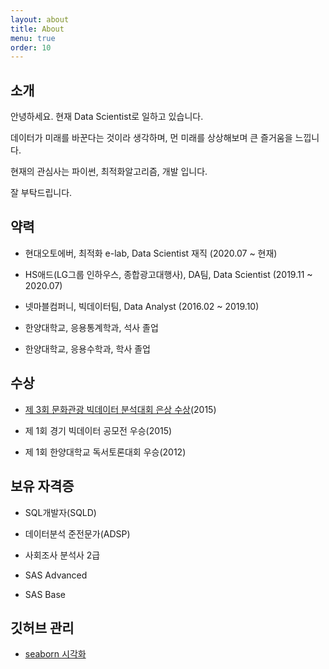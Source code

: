 ```yaml
---
layout: about
title: About
menu: true
order: 10
---
```



## 소개

안녕하세요. 현재 Data Scientist로 일하고 있습니다.

데이터가 미래를 바꾼다는 것이라 생각하며, 먼 미래를 상상해보며 큰 즐거움을 느낍니다.

현재의 관심사는 파이썬, 최적화알고리즘, 개발 입니다.

잘 부탁드립니다.


## 약력

- 현대오토에버, 최적화 e-lab, Data Scientist 재직 (2020.07 ~ 현재)

- HS애드(LG그룹 인하우스, 종합광고대행사), DA팀, Data Scientist (2019.11 ~ 2020.07)

- 넷마블컴퍼니, 빅데이터팀, Data Analyst (2016.02 ~ 2019.10)

- 한양대학교, 응용통계학과, 석사 졸업

- 한양대학교, 응용수학과, 학사 졸업


## 수상

- [제 3회 문화관광 빅데이터 분석대회 은상 수상](http://www.tourbigdata.kr/award.asp)(2015)

- 제 1회 경기 빅데이터 공모전 우승(2015)

- 제 1회 한양대학교 독서토론대회 우승(2012)


## 보유 자격증

- SQL개발자(SQLD)

- 데이터분석 준전문가(ADSP)

- 사회조사 분석사 2급

- SAS Advanced

- SAS Base


## 깃허브 관리
- [seaborn 시각화](https://github.com/statssy/seaborn_tutorial)

